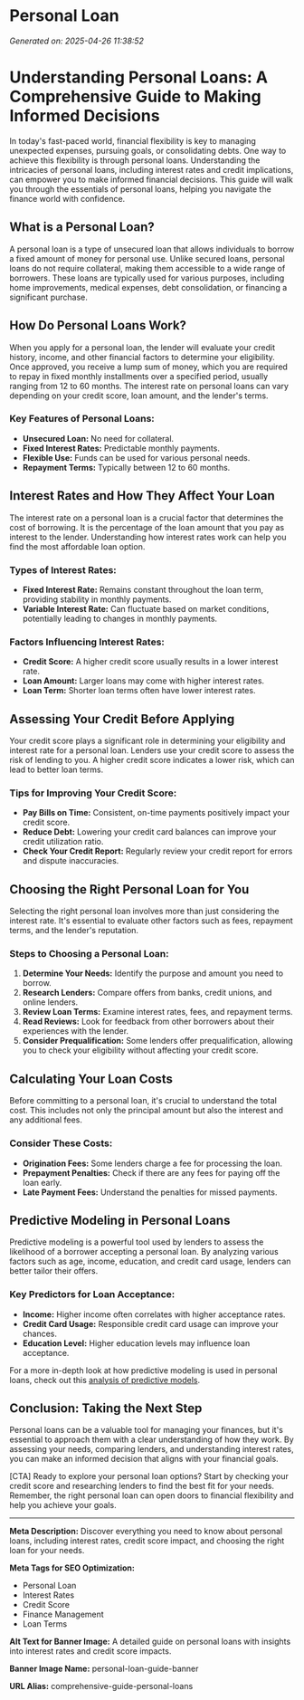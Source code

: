 # Personal Loan

*Generated on: 2025-04-26 11:38:52*

# Understanding Personal Loans: A Comprehensive Guide to Making Informed Decisions

In today's fast-paced world, financial flexibility is key to managing unexpected expenses, pursuing goals, or consolidating debts. One way to achieve this flexibility is through personal loans. Understanding the intricacies of personal loans, including interest rates and credit implications, can empower you to make informed financial decisions. This guide will walk you through the essentials of personal loans, helping you navigate the finance world with confidence.

## What is a Personal Loan?

A personal loan is a type of unsecured loan that allows individuals to borrow a fixed amount of money for personal use. Unlike secured loans, personal loans do not require collateral, making them accessible to a wide range of borrowers. These loans are typically used for various purposes, including home improvements, medical expenses, debt consolidation, or financing a significant purchase.

## How Do Personal Loans Work?

When you apply for a personal loan, the lender will evaluate your credit history, income, and other financial factors to determine your eligibility. Once approved, you receive a lump sum of money, which you are required to repay in fixed monthly installments over a specified period, usually ranging from 12 to 60 months. The interest rate on personal loans can vary depending on your credit score, loan amount, and the lender's terms.

### Key Features of Personal Loans:

- **Unsecured Loan:** No need for collateral.
- **Fixed Interest Rates:** Predictable monthly payments.
- **Flexible Use:** Funds can be used for various personal needs.
- **Repayment Terms:** Typically between 12 to 60 months.

## Interest Rates and How They Affect Your Loan

The interest rate on a personal loan is a crucial factor that determines the cost of borrowing. It is the percentage of the loan amount that you pay as interest to the lender. Understanding how interest rates work can help you find the most affordable loan option.

### Types of Interest Rates:

- **Fixed Interest Rate:** Remains constant throughout the loan term, providing stability in monthly payments.
- **Variable Interest Rate:** Can fluctuate based on market conditions, potentially leading to changes in monthly payments.

### Factors Influencing Interest Rates:

- **Credit Score:** A higher credit score usually results in a lower interest rate.
- **Loan Amount:** Larger loans may come with higher interest rates.
- **Loan Term:** Shorter loan terms often have lower interest rates.

## Assessing Your Credit Before Applying

Your credit score plays a significant role in determining your eligibility and interest rate for a personal loan. Lenders use your credit score to assess the risk of lending to you. A higher credit score indicates a lower risk, which can lead to better loan terms.

### Tips for Improving Your Credit Score:

- **Pay Bills on Time:** Consistent, on-time payments positively impact your credit score.
- **Reduce Debt:** Lowering your credit card balances can improve your credit utilization ratio.
- **Check Your Credit Report:** Regularly review your credit report for errors and dispute inaccuracies.

## Choosing the Right Personal Loan for You

Selecting the right personal loan involves more than just considering the interest rate. It's essential to evaluate other factors such as fees, repayment terms, and the lender's reputation.

### Steps to Choosing a Personal Loan:

1. **Determine Your Needs:** Identify the purpose and amount you need to borrow.
2. **Research Lenders:** Compare offers from banks, credit unions, and online lenders.
3. **Review Loan Terms:** Examine interest rates, fees, and repayment terms.
4. **Read Reviews:** Look for feedback from other borrowers about their experiences with the lender.
5. **Consider Prequalification:** Some lenders offer prequalification, allowing you to check your eligibility without affecting your credit score.

## Calculating Your Loan Costs

Before committing to a personal loan, it's crucial to understand the total cost. This includes not only the principal amount but also the interest and any additional fees.

### Consider These Costs:

- **Origination Fees:** Some lenders charge a fee for processing the loan.
- **Prepayment Penalties:** Check if there are any fees for paying off the loan early.
- **Late Payment Fees:** Understand the penalties for missed payments.

## Predictive Modeling in Personal Loans

Predictive modeling is a powerful tool used by lenders to assess the likelihood of a borrower accepting a personal loan. By analyzing various factors such as age, income, education, and credit card usage, lenders can better tailor their offers.

### Key Predictors for Loan Acceptance:

- **Income:** Higher income often correlates with higher acceptance rates.
- **Credit Card Usage:** Responsible credit card usage can improve your chances.
- **Education Level:** Higher education levels may influence loan acceptance.

For a more in-depth look at how predictive modeling is used in personal loans, check out this [analysis of predictive models](https://medium.com/@ammasanaswar/logistic-regression-bank-personal-loan-modelling-f34e66c55d8f).

## Conclusion: Taking the Next Step

Personal loans can be a valuable tool for managing your finances, but it's essential to approach them with a clear understanding of how they work. By assessing your needs, comparing lenders, and understanding interest rates, you can make an informed decision that aligns with your financial goals.

[CTA] Ready to explore your personal loan options? Start by checking your credit score and researching lenders to find the best fit for your needs. Remember, the right personal loan can open doors to financial flexibility and help you achieve your goals.

---

**Meta Description:** Discover everything you need to know about personal loans, including interest rates, credit score impact, and choosing the right loan for your needs. 

**Meta Tags for SEO Optimization:**
- Personal Loan
- Interest Rates
- Credit Score
- Finance Management
- Loan Terms

**Alt Text for Banner Image:** A detailed guide on personal loans with insights into interest rates and credit score impacts.

**Banner Image Name:** personal-loan-guide-banner

**URL Alias:** comprehensive-guide-personal-loans
